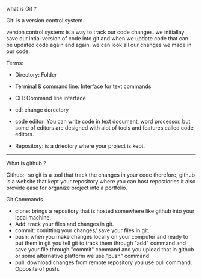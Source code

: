 what is Git ?

Git: is a version control system.

version control system: is a way to track our code changes. 
                        we initiallay save our intial version of code into git and when we update code that can be updated code again and again.
                        we can look all our changes we made in our code.

Terms:
- Directory: Folder 

- Terminal & command line: Interface for text commands

- CLI:  Command line interface

- cd: change dorectory

- code editor: You can write code in text document, word processor. but some of editors are designed with alot of tools and features
                called code editors.
                
- Repository: is a driectory where your project is kept.

 ____________________________________________________________________________________________________________________________________________________________________

What is github ?

Github:- so git is a tool that track the changes in your code therefore, github is a website that kept your repository where you can host repostiories
	 it also provide ease for organize project into a portfolio.




Git Commands
- clone: brings a repository that is hosted somewhere like github into your local machine.
- Add: track your files and changes in git.
- commit: comitting your changes/ save your files in git.
- push: when you make changes locally on your computer and  ready to put them in git you tell git to track them through "add" command and save your file through "commit"
       command and you upload that in github or some alternative platform we use "push" command
- pull: download changes from remote repository you use pull command. Opposite of push.
 
